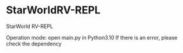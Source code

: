 # StarWorldRV-REPL
StarWorld RV-REPL

Operation mode: open main.py in Python3.10
If there is an error, please check the dependency
